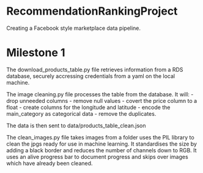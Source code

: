 # RecommendationRankingProject
Creating a Facebook style marketplace data pipeline. 
# Milestone 1 
The download_products_table.py file retrieves information from a RDS database, securely accressing credentials from a yaml on the local machine.

The image cleaning.py file processes the table from the database. It will:
    - drop unneeded columns
    - remove null values
    - covert the price column to a float
    - create columns for the longitude and latitude
    - encode the main_category as categorical data
    - remove the duplicates.

The data is then sent to data/products_table_clean.json 

The clean_images.py file takes images from a folder uses the PIL library to clean the jpgs ready for use in machine learning. It standardises the size by adding a black border and reduces the number of channels down to RGB. It uses an alive progress bar to document progress and skips over images which have already been cleaned.